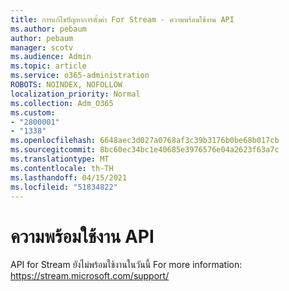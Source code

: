 ```yaml
---
title: การแก้ไขปัญหาการตั้งค่า For Stream - ความพร้อมใช้งาน API
ms.author: pebaum
author: pebaum
manager: scotv
ms.audience: Admin
ms.topic: article
ms.service: o365-administration
ROBOTS: NOINDEX, NOFOLLOW
localization_priority: Normal
ms.collection: Adm_O365
ms.custom:
- "2800001"
- "1338"
ms.openlocfilehash: 6648aec3d027a0768af3c39b3176b0be68b017cb
ms.sourcegitcommit: 8bc60ec34bc1e40685e3976576e04a2623f63a7c
ms.translationtype: MT
ms.contentlocale: th-TH
ms.lasthandoff: 04/15/2021
ms.locfileid: "51834822"
---
```

# <a name="api-availability"></a>ความพร้อมใช้งาน API

API for Stream ยังไม่พร้อมใช้งานในวันนี้
For more information: https://stream.microsoft.com/support/